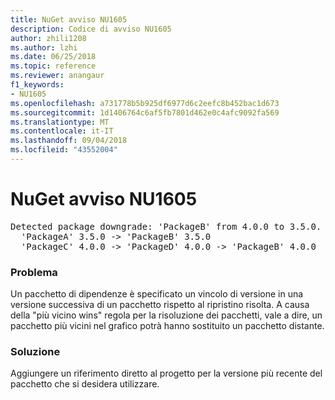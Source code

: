 ```yaml
---
title: NuGet avviso NU1605
description: Codice di avviso NU1605
author: zhili1208
ms.author: lzhi
ms.date: 06/25/2018
ms.topic: reference
ms.reviewer: anangaur
f1_keywords:
- NU1605
ms.openlocfilehash: a731778b5b925df6977d6c2eefc8b452bac1d673
ms.sourcegitcommit: 1d1406764c6af5fb7801d462e0c4afc9092fa569
ms.translationtype: MT
ms.contentlocale: it-IT
ms.lasthandoff: 09/04/2018
ms.locfileid: "43552004"
---
```

# <a name="nuget-warning-nu1605"></a>NuGet avviso NU1605

<pre>Detected package downgrade: 'PackageB' from 4.0.0 to 3.5.0. Reference the package directly from the project to select a different version.<br/>  'PackageA' 3.5.0 -> 'PackageB' 3.5.0<br/>  'PackageC' 4.0.0 -> 'PackageD' 4.0.0 -> 'PackageB' 4.0.0</pre>

### <a name="issue"></a>Problema
Un pacchetto di dipendenze è specificato un vincolo di versione in una versione successiva di un pacchetto rispetto al ripristino risolta. A causa della "più vicino wins" regola per la risoluzione dei pacchetti, vale a dire, un pacchetto più vicini nel grafico potrà hanno sostituito un pacchetto distante.

### <a name="solution"></a>Soluzione
Aggiungere un riferimento diretto al progetto per la versione più recente del pacchetto che si desidera utilizzare.